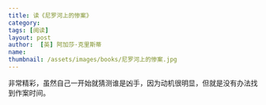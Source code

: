 ```yaml
---
title: 读《尼罗河上的惨案》 
category:  
tags: [阅读]  
layout: post  
author:  [英] 阿加莎·克里斯蒂
name: 
thumbnail: /assets/images/books/尼罗河上的惨案.jpg
---
```


非常精彩，虽然自己一开始就猜测谁是凶手，因为动机很明显，但就是没有办法找到作案时间。
